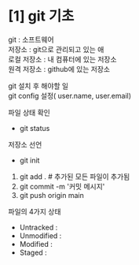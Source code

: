 # [1] git 기초
git : 소프트웨어  
저장소 : git으로 관리되고 있는 애  
로컬 저장소 : 내 컴퓨터에 있는 저장소  
원격 저장소 : github에 있는 저장소

git 설치 후 해야할 일  
git config 설정( user.name, user.email)

파일 상태 확인
- git status

저장소 선언 
- git init

1. git add . # 추가된 모든 파일이 추가됨
2. git commit -m '커밋 메시지'
3. git push origin main

파일의 4가지 상태
- Untracked : 
- Unmodified : 
- Modified :
- Staged :


